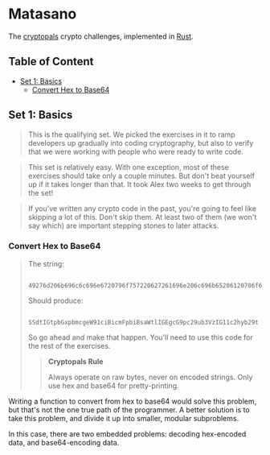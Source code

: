 # Matasano

The [cryptopals](http://cryptopals.com) crypto challenges, implemented in
[Rust](https://rust-lang.org/).

## Table of Content

- [Set 1: Basics](#set-1-basics)
    - [Convert Hex to Base64](#convert-hex-to-base64)

## Set 1: Basics

>   This is the qualifying set. We picked the exercises in it to ramp
>   developers up gradually into coding cryptography, but also to verify that
>   we were working with people who were ready to write code.

>   This set is relatively easy. With one exception, most of these exercises
>   should take only a couple minutes. But don't beat yourself up if it takes
>   longer than that. It took Alex two weeks to get through the set!

>   If you've written any crypto code in the past, you're going to feel like
>   skipping a lot of this. Don't skip them. At least two of them (we won't say
>   which) are important stepping stones to later attacks.

### Convert Hex to Base64

>   The string:
>   
>       49276d206b696c6c696e6720796f757220627261696e206c696b65206120706f69736f6e6f7573206d757368726f6f6d
>
>   Should produce:
>   
>       SSdtIGtpbGxpbmcgeW91ciBicmFpbiBsaWtlIGEgcG9pc29ub3VzIG11c2hyb29t
>
>   So go ahead and make that happen. You'll need to use this code for the rest of
>   the exercises.
>
>   >   **Cryptopals Rule**
>   >
>   >   Always operate on raw bytes, never on encoded strings. Only use hex and
>   >   base64 for pretty-printing.

Writing a function to convert from hex to base64 would solve this problem, but that's not
the one true path of the programmer. A better solution is to take this problem, and divide it
up into smaller, modular subproblems.

In this case, there are two embedded problems: decoding hex-encoded data, and base64-encoding
data.

